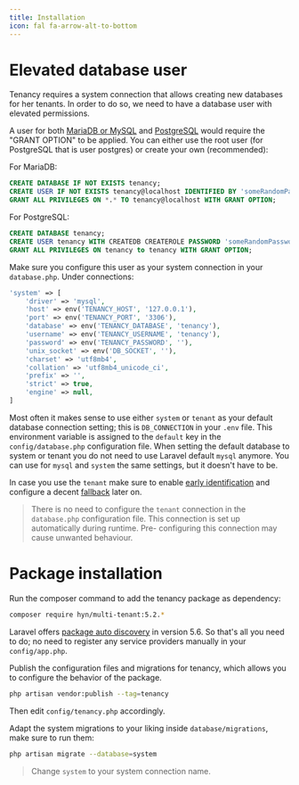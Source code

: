 ```yaml
---
title: Installation
icon: fal fa-arrow-alt-to-bottom
---
```



# Elevated database user

Tenancy requires a system connection that allows creating new databases for her
tenants. In order to do so, we need to have a database user with elevated
permissions.

A user for both [MariaDB or MySQL][1] and [PostgreSQL][2] would require the "GRANT OPTION" to be
applied. You can either use the root user (for PostgreSQL that is user postgres) or create
your own (recommended):

For MariaDB:
```sql
CREATE DATABASE IF NOT EXISTS tenancy;
CREATE USER IF NOT EXISTS tenancy@localhost IDENTIFIED BY 'someRandomPassword';
GRANT ALL PRIVILEGES ON *.* TO tenancy@localhost WITH GRANT OPTION;
```

For PostgreSQL:
```sql
CREATE DATABASE tenancy;
CREATE USER tenancy WITH CREATEDB CREATEROLE PASSWORD 'someRandomPassword';
GRANT ALL PRIVILEGES ON tenancy to tenancy WITH GRANT OPTION;
```

Make sure you configure this user as your system connection in your `database.php`.
Under connections:

```php
'system' => [
    'driver' => 'mysql',
    'host' => env('TENANCY_HOST', '127.0.0.1'),
    'port' => env('TENANCY_PORT', '3306'),
    'database' => env('TENANCY_DATABASE', 'tenancy'),
    'username' => env('TENANCY_USERNAME', 'tenancy'),
    'password' => env('TENANCY_PASSWORD', ''),
    'unix_socket' => env('DB_SOCKET', ''),
    'charset' => 'utf8mb4',
    'collation' => 'utf8mb4_unicode_ci',
    'prefix' => '',
    'strict' => true,
    'engine' => null,
]
```

Most often it makes sense to use either `system` or `tenant` as your default database connection setting; this is `DB_CONNECTION` in your `.env` file. This environment variable is assigned to the `default` key in the `config/database.php` configuration file.
When setting the default database to system or tenant you do not need to use Laravel default `mysql` anymore. You can use for `mysql` and `system` the same settings, but it doesn't have to be. 

In case you use the `tenant` make sure to enable [early identification](identification) and configure
a decent [fallback](fallback) later on.

> There is no need to configure the `tenant` connection in the `database.php`
configuration file. This connection is set up automatically during runtime. Pre-
configuring this connection may cause unwanted behaviour.

# Package installation

Run the composer command to add the tenancy package as dependency:

```bash
composer require hyn/multi-tenant:5.2.*
```

Laravel offers [package auto discovery][3]
in version 5.6. So that's all you need to do; no need to register any
service providers manually in your `config/app.php`.

Publish the configuration files and migrations for tenancy, which allows you
to configure the behavior of the package.

```bash
php artisan vendor:publish --tag=tenancy
```

Then edit `config/tenancy.php` accordingly.

Adapt the system migrations to your liking inside `database/migrations`, make sure to run them:

```bash
php artisan migrate --database=system
```

> Change `system` to your system connection name.


[1]: https://mariadb.com/kb/en/library/grant/#the-grant-option-privilege
[2]: https://www.postgresql.org/docs/9.6/static/sql-grant.html
[3]: https://medium.com/@taylorotwell/package-auto-discovery-in-laravel-5-5-ea9e3ab20518
